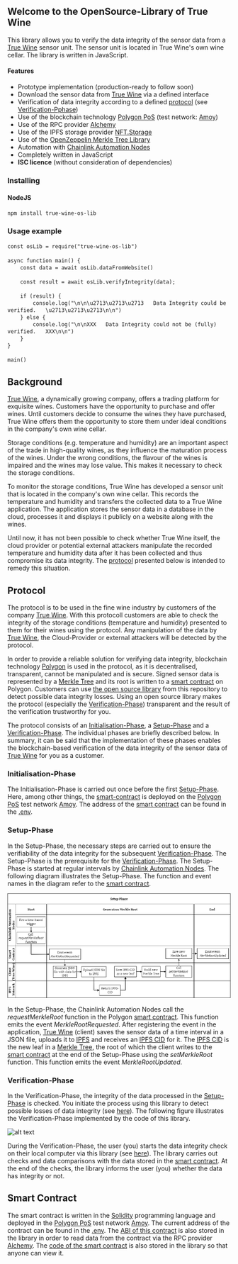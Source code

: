 ## ﻿Welcome to the OpenSource-Library of True Wine

This library allows you to verify the data integrity of the sensor data from a [True Wine](https://true.wine/) sensor unit. The sensor unit is located in True Wine's own wine cellar. The library is written in JavaScript.

#### Features
* Prototype implementation (production-ready to follow soon)
* Download the sensor data from [True Wine](https://true.wine/) via a defined interface
* Verification of data integrity according to a defined [protocol](#protocol) (see [Verification-Pphase](#verifikations-phase))
* Use of the blockchain technology [Polygon PoS](https://polygon.technology/polygon-pos) (test network: [Amoy](https://www.oklink.com/de/amoy))
* Use of the RPC provider [Alchemy](https://www.alchemy.com/)
* Use of the IPFS storage provider [NFT.Storage](https://nft.storage/)
* Use of the [OpenZeppelin Merkle Tree Library](https://www.npmjs.com/package/@openzeppelin/merkle-tree)
* Automation with [Chainlink Automation Nodes](https://docs.chain.link/chainlink-automation)
* Completely written in JavaScript
* **ISC licence** (without consideration of dependencies)

### Installing

#### NodeJS
```
npm install true-wine-os-lib
```

### Usage example
```
const osLib = require("true-wine-os-lib")

async function main() {
    const data = await osLib.dataFromWebsite()

    const result = await osLib.verifyIntegrity(data);

    if (result) {
        console.log("\n\n\u2713\u2713\u2713   Data Integrity could be verified.   \u2713\u2713\u2713\n\n")
    } else {
        console.log("\n\nXXX   Data Integrity could not be (fully) verified.   XXX\n\n")
    }
}

main()
```

## Background
[True Wine](https://true.wine/), a dynamically growing company, offers a trading platform for exquisite wines. Customers have the opportunity to purchase and offer wines. Until customers decide to consume the wines they have purchased, True Wine offers them the opportunity to store them under ideal conditions in the company's own wine cellar.

Storage conditions (e.g. temperature and humidity) are an important aspect of the trade in high-quality wines, as they influence the maturation process of the wines. Under the wrong conditions, the flavour of the wines is impaired and the wines may lose value. This makes it necessary to check the storage conditions.

To monitor the storage conditions, True Wine has developed a sensor unit that is located in the company's own wine cellar. This records the temperature and humidity and transfers the collected data to a True Wine application. The application stores the sensor data in a database in the cloud, processes it and displays it publicly on a website along with the wines.

Until now, it has not been possible to check whether True Wine itself, the cloud provider or potential external attackers manipulate the recorded temperature and humidity data after it has been collected and thus compromise its data integrity. The [protocol](#protocol) presented below is intended to remedy this situation.

## Protocol
The protocol is to be used in the fine wine industry by customers of the company [True Wine](https://true.wine/). With this protocoll customers are able to check the integrity of the storage conditions (temperature and humidity) presented to them for their wines using the protocol. Any manipulation of the data by [True Wine](https://true.wine/), the Cloud-Provider or external attackers will be detected by the protocol.

In order to provide a reliable solution for verifying data integrity, blockchain technology [Polygon](https://polygon.technology/polygon-pos) is used in the protocol, as it is decentralised, transparent, cannot be manipulated and is secure. Signed sensor data is represented by a [Merkle Tree](https://en.wikipedia.org/wiki/Merkle_tree) and its root is written to a [smart contract](#smart-contract) on Polygon. Customers can use [the open source library](https://www.npmjs.com/package/true-wine-os-lib) from this repository to detect possible data integrity losses. Using an open source library makes the protocol (especially the [Verification-Phase](#verification-phase)) transparent and the result of the verification trustworthy for you.

The protocol consists of an [Initialisation-Phase](#initialisation-phase), a [Setup-Phase](#setup-phase) and a [Verification-Phase](#verification-phase). The individual phases are briefly described below. In summary, it can be said that the implementation of these phases enables the blockchain-based verification of the data integrity of the sensor data of [True Wine](https://true.wine/) for you as a customer.

### Initialisation-Phase
The Initialisation-Phase is carried out once before the first [Setup-Phase](#setup-phase). Here, among other things, the [smart-contract](#smart-contract) is deployed on the [Polygon PoS](https://polygon.technology/polygon-pos) test network [Amoy](https://www.oklink.com/de/amoy). The address of the [smart contract](#smart-contract) can be found in the [.env](https://github.com/tlauer5/os-lib-true-wine-masterthesis/blob/main/.env).

### Setup-Phase
In the Setup-Phase, the necessary steps are carried out to ensure the verifiability of the data integrity for the subsequent [Verification-Phase](#verification-phase). The Setup-Phase is the prerequisite for the [Verification-Phase](#verification-phase). The Setup-Phase is started at regular intervals by [Chainlink Automation Nodes](https://docs.chain.link/chainlink-automation). The following diagram illustrates the Setup-Phase. The function and event names in the diagram refer to the [smart contract](#smart-contract).

![alt text](setup-phase.png)

In the Setup-Phase, the Chainlink Automation Nodes call the *requestMerkleRoot* function in the Polygon [smart contract](#smart-contract). This function emits the event *MerkleRootRequested*. After registering the event in the application, [True Wine](https://true.wine/) (client) saves the sensor data of a time interval in a JSON file, uploads it to [IPFS](https://ipfs.tech/) and receives an [IPFS CID](https://docs.ipfs.tech/concepts/content-addressing/) for it. The [IPFS CID](https://docs.ipfs.tech/concepts/content-addressing/) is the new leaf in a [Merkle Tree](https://en.wikipedia.org/wiki/Merkle_tree), the root of which the client writes to the [smart contract](#smart-contract) at the end of the Setup-Phase using the *setMerkleRoot* function. This function emits the event *MerkleRootUpdated*.

### Verification-Phase
In the Verification-Phase, the integrity of the data processed in the [Setup-Phase](#setup-phase) is checked. You initiate the process using this library to detect possible losses of data integrity (see [here](#usage-example)). The following figure illustrates the Verification-Phase implemented by the code of this library.

![alt text](verification-phase.png)

During the Verification-Phase, the user (you) starts the data integrity check on their local computer via this library (see [here](#usage-example)). The library carries out checks and data comparisons with the data stored in the [smart contract](#smart-contract). At the end of the checks, the library informs the user (you) whether the data has integrity or not.

## Smart Contract
The smart contract is written in the [Solidity](https://soliditylang.org/) programming language and deployed in the [Polygon PoS](https://polygon.technology/polygon-pos) test network [Amoy](https://www.oklink.com/de/amoy). The current address of the contract can be found in the [.env](https://github.com/tlauer5/os-lib-true-wine-masterthesis/blob/main/.env). The [ABI of this contract](https://github.com/tlauer5/os-lib-true-wine-masterthesis/blob/main/blockchain/abi/abi.json) is also stored in the library in order to read data from the contract via the RPC provider [Alchemy](https://www.alchemy.com/). The [code of the smart contract](https://github.com/tlauer5/os-lib-true-wine-masterthesis/blob/main/blockchain/contract/Storage.sol) is also stored in the library so that anyone can view it.
